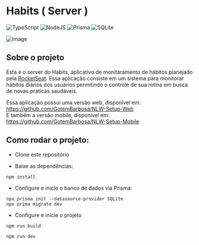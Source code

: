 # Habits ( Server )

 ![TypeScript](https://img.shields.io/badge/typescript-%23007ACC.svg?style=for-the-badge&logo=typescript&logoColor=white) ![NodeJS](https://img.shields.io/badge/node.js-6DA55F?style=for-the-badge&logo=node.js&logoColor=white)
![Prisma](https://img.shields.io/badge/Prisma-3982CE?style=for-the-badge&logo=Prisma&logoColor=white) 
 ![SQLite](https://img.shields.io/badge/sqlite-%2307405e.svg?style=for-the-badge&logo=sqlite&logoColor=white)


![image](https://user-images.githubusercontent.com/50121055/213936358-93acde34-2c5d-4a6a-bc80-8b9df6cbdcf0.png)


## Sobre o projeto 
 Esta é o server do Habits, aplicativo de monitaramento de hábitos planejado pela [RocketSeat](https://www.rocketseat.com.br/). Essa aplicação consiste em um sistema para monitorar hábitos diários dos usuários
 permitindo o controle de sua rotina em busca de novas praticas saudáveis.
 
 Essa aplicação possui uma versão web, disponível em: https://github.com/GotemBarbosa/NLW-Setup-Web  
 E também a versão mobile, disponível em: https://github.com/GotemBarbosa/NLW-Setup-Mobile


## Como rodar o projeto:

- Clone este repositório

- Baixe as dependências:

`npm install`

- Configure e inicie o banco de dados via Prisma:  

`npx prisma init --datasource-provider SQLite`  
`npx prima migrate dev`  

- Configure e inicie o projeto 

`npm run build`

`npm run dev`
